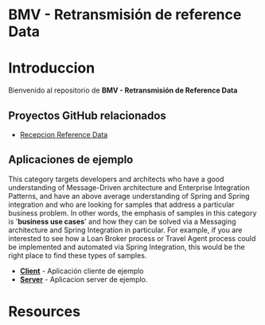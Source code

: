 BMV - Retransmisión de reference Data
==========================

# Introduccion

Bienvenido al repositorio de **BMV - Retransmisión de Reference Data** 

## Proyectos GitHub relacionados

* [Recepcion Reference Data][]


## Aplicaciones de ejemplo

This category targets developers and architects who have a good understanding of Message-Driven architecture and Enterprise Integration Patterns, and have an above average understanding of Spring and Spring integration and who are looking for samples that address a particular business problem. In other words, the emphasis of samples in this category is '**business use cases**' and how they can be solved via a Messaging architecture and Spring Integration in particular. For example, if you are interested to see how a Loan Broker process or Travel Agent process could be implemented and automated via Spring Integration, this would be the right place to find these types of samples.

* **[Client](client/README.md)** - Aplicación cliente de ejemplo
* **[Server](server/README.md)** - Aplicacion server de ejemplo.

# Resources

[Recepcion Reference Data]: https://github.com/bmv-api/recepcionReferenceData

